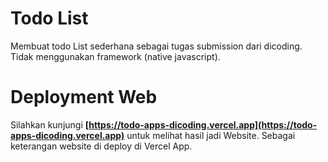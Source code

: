 # Todo List

Membuat todo List sederhana sebagai tugas submission dari dicoding. Tidak menggunakan framework (native javascript).

# Deployment Web

Silahkan kunjungi **[https://todo-apps-dicoding.vercel.app](https://todo-apps-dicoding.vercel.app)** untuk melihat hasil jadi Website. Sebagai keterangan website di deploy di Vercel App.
